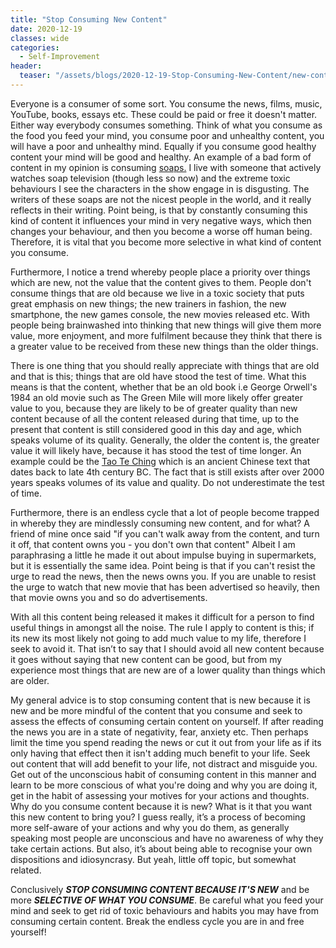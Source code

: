 ```yaml
---
title: "Stop Consuming New Content"
date: 2020-12-19
classes: wide
categories:
  - Self-Improvement
header:
  teaser: "/assets/blogs/2020-12-19-Stop-Consuming-New-Content/new-content.jpg"
---
```


Everyone is a consumer of some sort. You consume the news, films, music, YouTube, books, essays etc. These could be paid or free it doesn't matter. Either way everybody consumes something. Think of what you consume as the food you feed your mind, you consume poor and unhealthy content, you will have a poor and unhealthy mind. Equally if you consume good healthy content your mind will be good and healthy. An example of a bad form of content in my opinion is consuming [soaps.](https://www.merriam-webster.com/dictionary/soap%20opera) I live with someone that actively watches soap television (though less so now) and the extreme toxic behaviours I see the characters in the show engage in is disgusting. The writers of these soaps are not the nicest people in the world, and it really reflects in their writing. Point being, is that by constantly consuming this kind of content it influences your mind in very negative ways, which then changes your behaviour, and then you become a worse off human being. Therefore, it is vital that you become more selective in what kind of content you consume. 

Furthermore, I notice a trend whereby people place a priority over things which are new, not the value that the content gives to them. People don't consume things that are old because we live in a toxic society that puts great emphasis on new things; the new trainers in fashion, the new smartphone, the new games console, the new movies released etc. With people being brainwashed into thinking that new things will give them more value, more enjoyment, and more fulfilment because they think that there is a greater value to be received from these new things than the older things. 

There is one thing that you should really appreciate with things that are old and that is this; things that are old have stood the test of time. What this means is that the content, whether that be an old book i.e George Orwell's 1984  an old movie such as The Green Mile will more likely offer greater value to you, because they are likely to be of greater quality than new content because of all the content released during that time, up to the present that content is still considered good in this day and age, which speaks volume of its quality. Generally, the older the content is, the greater value it will likely have, because it has stood the test of time longer. An example could be the [Tao Te Ching](https://terebess.hu/english/tao/mitchell.html) which is an ancient Chinese text that dates back to late 4th century BC. The fact that is still exists after over 2000 years speaks volumes of its value and quality. Do not underestimate the test of time.

Furthermore, there is an endless cycle that a lot of people become trapped in whereby they are mindlessly consuming new content, and for what? A friend of mine once said "if you can't walk away from the content, and turn it off, that content owns you - you don't own that content" Albeit I am paraphrasing a little he made it out about impulse buying in supermarkets, but it is essentially the same idea. Point being is that if you can't resist the urge to read the news, then the news owns you. If you are unable to resist the urge to watch that new movie that has been advertised so heavily, then that movie owns you and so do advertisements. 

With all this content being released it makes it difficult for a person to find useful things in amongst all the noise. The rule I apply to content is this; if its new its most likely not going to add much value to my life, therefore I seek to avoid it. That isn’t to say that I should avoid all new content because it goes without saying that new content can be good, but from my experience most things that are new are of a lower quality than things which are older. 

My general advice is to stop consuming content that is new because it is new and be more mindful of the content that you consume and seek to assess the effects of consuming certain content on yourself. If after reading the news you are in a state of negativity, fear, anxiety etc. Then perhaps limit the time you spend reading the news or cut it out from your life as if its only having that effect then it isn't adding much benefit to your life. Seek out content that will add benefit to your life, not distract and misguide you. Get out of the unconscious habit of consuming content in this manner and learn to be more conscious of what you're doing and why you are doing it, get in the habit of assessing your motives for your actions and thoughts. Why do you consume content because it is new? What is it that you want this new content to bring you? I guess really, it’s a process of becoming more self-aware of your actions and why you do them, as generally speaking most people are unconscious and have no awareness of why they take certain actions. But also, it’s about being able to recognise your own dispositions and idiosyncrasy. But yeah, little off topic, but somewhat related. 

Conclusively ***STOP CONSUMING CONTENT BECAUSE IT'S NEW*** and be more ***SELECTIVE OF WHAT YOU CONSUME***. Be careful what you feed your mind and seek to get rid of toxic behaviours and habits you may have from consuming certain content. Break the endless cycle you are in and free yourself!



